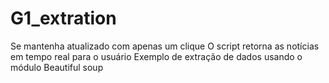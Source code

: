# G1_extration

Se mantenha atualizado com apenas um clique
O script retorna as notícias em tempo real para o usuário
Exemplo de extração de dados usando o módulo Beautiful soup 
